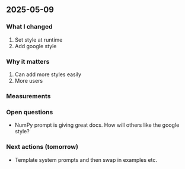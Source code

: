 ## 2025-05-09

### What I changed
1. Set style at runtime
2. Add google style

### Why it matters
1. Can add more styles easily
2. More users

### Measurements

### Open questions
- NumPy prompt is giving great docs. How will others like the google style?

### Next actions (tomorrow)
- Template system prompts and then swap in examples etc.